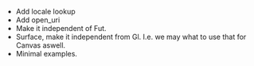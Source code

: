 * Add locale lookup
* Add open_uri
* Make it independent of Fut.
* Surface, make it independent from Gl. I.e. we may what to use 
  that for Canvas aswell.
* Minimal examples.

